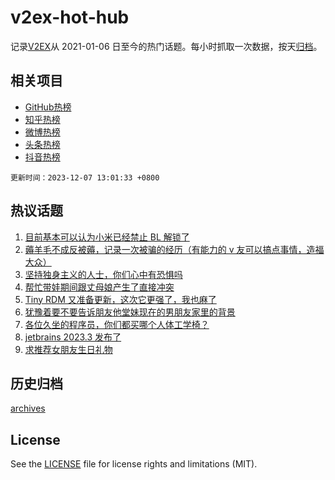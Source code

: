 # v2ex-hot-hub

 记录[V2EX](https://www.v2ex.com/)从 2021-01-06 日至今的热门话题。每小时抓取一次数据，按天[归档](archives)。
 
 ## 相关项目

- [GitHub热榜](https://github.com/it985/github-hot-hub)
- [知乎热榜](https://github.com/it985/zhihu-hot-hub)
- [微博热榜](https://github.com/it985/weibo-hot-hub)
- [头条热榜](https://github.com/it985/toutiao-hot-hub)
- [抖音热榜](https://github.com/it985/douyin-hot-hub)


 `更新时间：2023-12-07 13:01:33 +0800`

## 热议话题

1. [目前基本可以认为小米已经禁止 BL 解锁了](https://www.v2ex.com/t/998253)
1. [薅羊毛不成反被薅，记录一次被骗的经历（有能力的 v 友可以搞点事情，造福大众）](https://www.v2ex.com/t/998220)
1. [坚持独身主义的人士，你们心中有恐惧吗](https://www.v2ex.com/t/998051)
1. [帮忙带娃期间跟丈母娘产生了直接冲突](https://www.v2ex.com/t/998217)
1. [Tiny RDM 又准备更新，这次它更强了，我也麻了](https://www.v2ex.com/t/998058)
1. [犹豫着要不要告诉朋友他堂妹现在的男朋友家里的背景](https://www.v2ex.com/t/998257)
1. [各位久坐的程序员，你们都买哪个人体工学椅？](https://www.v2ex.com/t/998251)
1. [jetbrains 2023.3 发布了](https://www.v2ex.com/t/998240)
1. [求推荐女朋友生日礼物](https://www.v2ex.com/t/998065)

## 历史归档

[archives](archives)

## License

See the [LICENSE](LICENSE) file for license rights and limitations (MIT).
